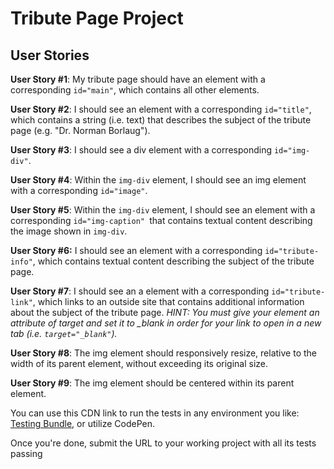 # Tribute Page Project

## User Stories

**User Story #1**: My tribute page should have an element with a corresponding `id="main"`, which contains all other elements.

**User Story #2**: I should see an element with a corresponding `id="title"`, which contains a string (i.e. text) that describes the subject of the tribute page (e.g. "Dr. Norman Borlaug").

**User Story #3**: I should see a div element with a corresponding `id="img-div"`.

**User Story #4**: Within the `img-div` element, I should see an img element with a corresponding `id="image"`.

**User Story #5**: Within the `img-div` element, I should see an element with a corresponding `id="img-caption" `that contains textual content describing the image shown in `img-div`.

**User Story #6:** I should see an element with a corresponding `id="tribute-info"`, which contains textual content describing the subject of the tribute page.

**User Story #7**: I should see an a element with a corresponding `id="tribute-link"`, which links to an outside site that contains additional information about the subject of the tribute page. _HINT: You must give your element an attribute of target and set it to \_blank in order for your link to open in a new tab (i.e. `target="_blank"`)._

**User Story #8**: The img element should responsively resize, relative to the width of its parent element, without exceeding its original size.

**User Story #9**: The img element should be centered within its parent element.

You can use this CDN link to run the tests in any environment you like: [Testing Bundle](https://cdn.freecodecamp.org/testable-projects-fcc/v1/bundle.js), or utilize CodePen.

Once you're done, submit the URL to your working project with all its tests passing
